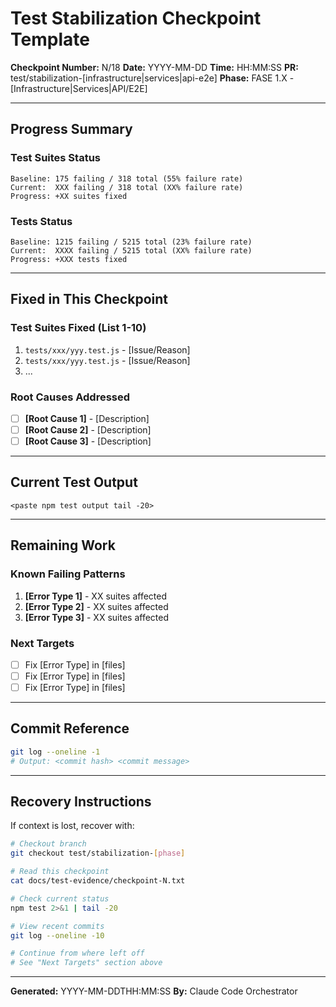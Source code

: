 # Test Stabilization Checkpoint Template

**Checkpoint Number:** N/18
**Date:** YYYY-MM-DD
**Time:** HH:MM:SS
**PR:** test/stabilization-[infrastructure|services|api-e2e]
**Phase:** FASE 1.X - [Infrastructure|Services|API/E2E]

---

## Progress Summary

### Test Suites Status
```
Baseline: 175 failing / 318 total (55% failure rate)
Current:  XXX failing / 318 total (XX% failure rate)
Progress: +XX suites fixed
```

### Tests Status
```
Baseline: 1215 failing / 5215 total (23% failure rate)
Current:  XXXX failing / 5215 total (XX% failure rate)
Progress: +XXX tests fixed
```

---

## Fixed in This Checkpoint

### Test Suites Fixed (List 1-10)
1. `tests/xxx/yyy.test.js` - [Issue/Reason]
2. `tests/xxx/yyy.test.js` - [Issue/Reason]
3. ...

### Root Causes Addressed
- [ ] **[Root Cause 1]** - [Description]
- [ ] **[Root Cause 2]** - [Description]
- [ ] **[Root Cause 3]** - [Description]

---

## Current Test Output

```
<paste npm test output tail -20>
```

---

## Remaining Work

### Known Failing Patterns
1. **[Error Type 1]** - XX suites affected
2. **[Error Type 2]** - XX suites affected
3. **[Error Type 3]** - XX suites affected

### Next Targets
- [ ] Fix [Error Type] in [files]
- [ ] Fix [Error Type] in [files]
- [ ] Fix [Error Type] in [files]

---

## Commit Reference

```bash
git log --oneline -1
# Output: <commit hash> <commit message>
```

---

## Recovery Instructions

If context is lost, recover with:

```bash
# Checkout branch
git checkout test/stabilization-[phase]

# Read this checkpoint
cat docs/test-evidence/checkpoint-N.txt

# Check current status
npm test 2>&1 | tail -20

# View recent commits
git log --oneline -10

# Continue from where left off
# See "Next Targets" section above
```

---

**Generated:** YYYY-MM-DDTHH:MM:SS
**By:** Claude Code Orchestrator

